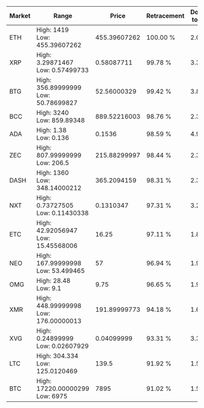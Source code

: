 | Market | Range | Price| Retracement | Doubles to 50% |
| --- | --- | --- | --- | --- |
| ETH | High: 1419<br />Low: 455.39607262 | 455.39607262 | 100.00 % | 2.06 |
| XRP | High: 3.29871467<br />Low: 0.57499733 | 0.58087711 | 99.78 % | 3.33 |
| BTG | High: 356.89999999<br />Low: 50.78699827 | 52.56000329 | 99.42 % | 3.88 |
| BCC | High: 3240<br />Low: 859.89348 | 889.52216003 | 98.76 % | 2.30 |
| ADA | High: 1.38<br />Low: 0.136 | 0.1536 | 98.59 % | 4.93 |
| ZEC | High: 807.99999999<br />Low: 206.5 | 215.88299997 | 98.44 % | 2.35 |
| DASH | High: 1360<br />Low: 348.14000212 | 365.2094159 | 98.31 % | 2.34 |
| NXT | High: 0.73727505<br />Low: 0.11430338 | 0.1310347 | 97.31 % | 3.25 |
| ETC | High: 42.92056947<br />Low: 15.45568006 | 16.25 | 97.11 % | 1.80 |
| NEO | High: 167.99999998<br />Low: 53.499465 | 57 | 96.94 % | 1.94 |
| OMG | High: 28.48<br />Low: 9.1 | 9.75 | 96.65 % | 1.93 |
| XMR | High: 448.99999998<br />Low: 176.00000013 | 191.89999773 | 94.18 % | 1.63 |
| XVG | High: 0.24899999<br />Low: 0.02607929 | 0.04099999 | 93.31 % | 3.35 |
| LTC | High: 304.334<br />Low: 125.0120469 | 139.5 | 91.92 % | 1.54 |
| BTC | High: 17220.00000299<br />Low: 6975 | 7895 | 91.02 % | 1.53 |
